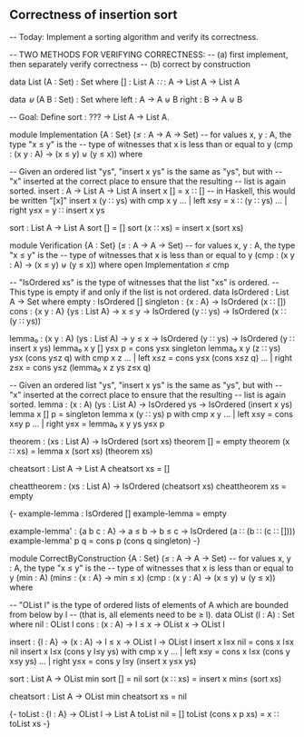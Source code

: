 ## Correctness of insertion sort
-- Today: Implement a sorting algorithm and verify its correctness.

-- TWO METHODS FOR VERIFYING CORRECTNESS:
-- (a) first implement, then separately verify correctness
-- (b) correct by construction

data List (A : Set) : Set where
  []  : List A
  _∷_ : A → List A → List A

data _⊎_ (A B : Set) : Set where
  left  : A → A ⊎ B
  right : B → A ⊎ B

-- Goal: Define sort : ??? → List A → List A.

module Implementation
  {A : Set}
  (_≤_ : A → A → Set)    -- for values x, y : A, the type "x ≤ y" is the
                         -- type of witnesses that x is less than or equal to y
  (cmp : (x y : A) → (x ≤ y) ⊎ (y ≤ x)) where

  -- Given an ordered list "ys", "insert x ys" is the same as "ys", but with
  -- "x" inserted at the correct place to ensure that the resulting
  -- list is again sorted.
  insert : A → List A → List A
  insert x []       = x ∷ []   -- in Haskell, this would be written "[x]"
  insert x (y ∷ ys) with cmp x y
  ... | left  x≤y = x ∷ (y ∷ ys)
  ... | right y≤x = y ∷ insert x ys

  sort : List A → List A
  sort []       = []
  sort (x ∷ xs) = insert x (sort xs)

module Verification
  {A : Set}
  (_≤_ : A → A → Set)    -- for values x, y : A, the type "x ≤ y" is the
                         -- type of witnesses that x is less than or equal to y
  (cmp : (x y : A) → (x ≤ y) ⊎ (y ≤ x)) where
  open Implementation _≤_ cmp

  -- "IsOrdered xs" is the type of witnesses that the list "xs" is ordered.
  -- This type is empty if and only if the list is not ordered.
  data IsOrdered : List A → Set where
    empty     : IsOrdered []
    singleton : {x : A} → IsOrdered (x ∷ [])
    cons      : {x y : A} {ys : List A} → x ≤ y → IsOrdered (y ∷ ys) → IsOrdered (x ∷ (y ∷ ys))

  lemma₀ : (x y : A) (ys : List A) → y ≤ x → IsOrdered (y ∷ ys) → IsOrdered (y ∷ insert x ys)
  lemma₀ x y []       y≤x p = cons y≤x singleton
  lemma₀ x y (z ∷ ys) y≤x (cons y≤z q) with cmp x z
  ... | left  x≤z = cons y≤x (cons x≤z q)
  ... | right z≤x = cons y≤z (lemma₀ x z ys z≤x q)

  -- Given an ordered list "ys", "insert x ys" is the same as "ys", but with
  -- "x" inserted at the correct place to ensure that the resulting
  -- list is again sorted.
  lemma : (x : A) (ys : List A) → IsOrdered ys → IsOrdered (insert x ys)
  lemma x []       p = singleton
  lemma x (y ∷ ys) p with cmp x y
  ... | left  x≤y = cons x≤y p
  ... | right y≤x = lemma₀ x y ys y≤x p

  theorem : (xs : List A) → IsOrdered (sort xs)
  theorem []       = empty
  theorem (x ∷ xs) = lemma x (sort xs) (theorem xs)

  cheatsort : List A → List A
  cheatsort xs = []

  cheattheorem : (xs : List A) → IsOrdered (cheatsort xs)
  cheattheorem xs = empty

{-
  example-lemma : IsOrdered []
  example-lemma = empty

  example-lemma' : {a b c : A} → a ≤ b → b ≤ c → IsOrdered (a ∷ (b ∷ (c ∷ [])))
  example-lemma' p q = cons p (cons q singleton)
-}

module CorrectByConstruction
  {A : Set}
  (_≤_ : A → A → Set)    -- for values x, y : A, the type "x ≤ y" is the
                         -- type of witnesses that x is less than or equal to y
  (min : A) (min≤ : {x : A} → min ≤ x)
  (cmp : (x y : A) → (x ≤ y) ⊎ (y ≤ x))
  where

  -- "OList l" is the type of ordered lists of elements of A which are bounded from below by l
  -- (that is, all elements need to be ≥ l).
  data OList (l : A) : Set where
    nil  : OList l
    cons : (x : A) → l ≤ x → OList x → OList l

  insert : {l : A} → (x : A) → l ≤ x → OList l → OList l
  insert x l≤x nil             = cons x l≤x nil
  insert x l≤x (cons y l≤y ys) with cmp x y
  ... | left  x≤y = cons x l≤x (cons y x≤y ys)
  ... | right y≤x = cons y l≤y (insert x y≤x ys)

  sort : List A → OList min
  sort []       = nil
  sort (x ∷ xs) = insert x min≤ (sort xs)

  cheatsort : List A → OList min
  cheatsort xs = nil

{-
  toList : {l : A} → OList l → List A
  toList nil           = []
  toList (cons x p xs) = x ∷ toList xs
-}

